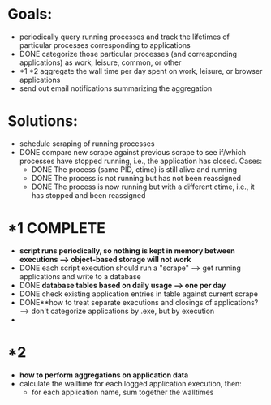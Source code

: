 # Goals:
 - periodically query running processes and track the lifetimes of particular processes corresponding to applications
 - DONE categorize those particular processes (and corresponding applications) as work, leisure, common, or other
 - *1 *2 aggregate the wall time per day spent on work, leisure, or browser applications
 - send out email notifications summarizing the aggregation

# Solutions:
 - schedule scraping of running processes
 - DONE compare new scrape against previous scrape to see if/which processes have stopped running, i.e., the application has closed. Cases:
   - DONE The process (same PID, ctime) is still alive and running
   - DONE The process is not running but has not been reassigned
   - DONE The process is now running but with a different ctime, i.e., it has stopped and been reassigned

# *1 COMPLETE
 - **script runs periodically, so nothing is kept in memory between executions --> object-based storage will not work**
 - DONE each script execution should run a "scrape" --> get running applications and write to a database
 - DONE **database tables based on daily usage --> one per day**
 - DONE check existing application entries in table against current scrape
 - DONE**how to treat separate executions and closings of applications? --> don't categorize applications by .exe, but by execution
 -

# *2
 - **how to perform aggregations on application data**
 - calculate the walltime for each logged application execution, then:
   - for each application name, sum together the walltimes
